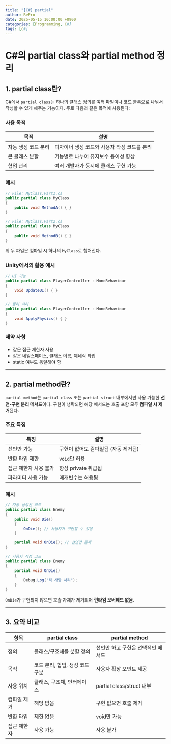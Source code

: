 ```yaml
---
title: "[C#] partial"
author: RePro
date: 2025-05-15 10:00:00 +0900
categories: [Programming, C#]
tags: [c#]
---
```



# C#의 partial class와 partial method 정리

## 1. partial class란?

C#에서 `partial class`는 하나의 클래스 정의를 여러 파일이나 코드 블록으로 나눠서 작성할 수 있게 해주는 기능이다. 주로 다음과 같은 목적에 사용된다:

### 사용 목적

| 목적 | 설명 |
|------|------|
| 자동 생성 코드 분리 | 디자이너 생성 코드와 사용자 작성 코드를 분리 |
| 큰 클래스 분할 | 기능별로 나누어 유지보수 용이성 향상 |
| 협업 관리 | 여러 개발자가 동시에 클래스 구현 가능 |

### 예시

```csharp
// File: MyClass.Part1.cs
public partial class MyClass
{
    public void MethodA() { }
}

// File: MyClass.Part2.cs
public partial class MyClass
{
    public void MethodB() { }
}
```

위 두 파일은 컴파일 시 하나의 `MyClass`로 합쳐진다.

### Unity에서의 활용 예시

```csharp
// UI 기능
public partial class PlayerController : MonoBehaviour
{
    void UpdateUI() { }
}

// 물리 처리
public partial class PlayerController : MonoBehaviour
{
    void ApplyPhysics() { }
}
```

### 제약 사항

- 같은 접근 제한자 사용
- 같은 네임스페이스, 클래스 이름, 제네릭 타입
- static 여부도 동일해야 함

---

## 2. partial method란?

`partial method`는 `partial class` 또는 `partial struct` 내부에서만 사용 가능한 **선언-구현 분리 메서드**이다. 구현이 생략되면 해당 메서드는 호출 포함 모두 **컴파일 시 제거**된다.

### 주요 특징

| 특징 | 설명 |
|------|------|
| 선언만 가능 | 구현이 없어도 컴파일됨 (자동 제거됨) |
| 반환 타입 제한 | `void`만 허용 |
| 접근 제한자 사용 불가 | 항상 private 취급됨 |
| 파라미터 사용 가능 | 매개변수는 허용됨 |

### 예시

```csharp
// 자동 생성된 코드
public partial class Enemy
{
    public void Die()
    {
        OnDie(); // 사용자가 구현할 수 있음
    }

    partial void OnDie(); // 선언만 존재
}

// 사용자 작성 코드
public partial class Enemy
{
    partial void OnDie()
    {
        Debug.Log("적 사망 처리");
    }
}
```

`OnDie`가 구현되지 않으면 호출 자체가 제거되어 **런타임 오버헤드 없음**.

---

## 3. 요약 비교

| 항목 | partial class | partial method |
|------|----------------|----------------|
| 정의 | 클래스/구조체를 분할 정의 | 선언만 하고 구현은 선택적인 메서드 |
| 목적 | 코드 분리, 협업, 생성 코드 구분 | 사용자 확장 포인트 제공 |
| 사용 위치 | 클래스, 구조체, 인터페이스 | partial class/struct 내부 |
| 컴파일 제거 | 해당 없음 | 구현 없으면 호출 제거 |
| 반환 타입 | 제한 없음 | void만 가능 |
| 접근 제한자 | 사용 가능 | 사용 불가 |
